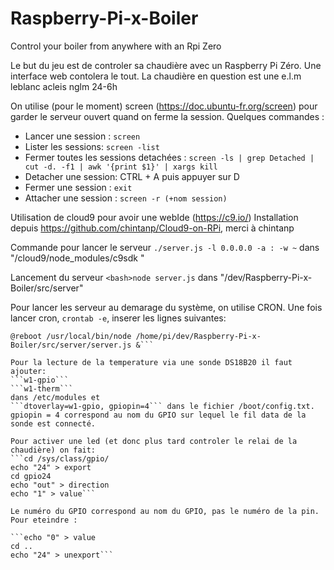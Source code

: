# Raspberry-Pi-x-Boiler
Control your boiler from anywhere with an Rpi Zero

Le but du jeu est de controler sa chaudière avec un Raspberry Pi Zéro.
Une interface web contolera le tout.
La chaudière en question est une e.l.m leblanc acleis nglm 24-6h

On utilise (pour le moment) screen (https://doc.ubuntu-fr.org/screen) pour garder le serveur ouvert quand on ferme la session.
Quelques commandes :
- Lancer une session : ```screen```
- Lister les sessions: ```screen -list```
- Fermer toutes les sessions detachées : ```screen -ls | grep Detached | cut -d. -f1 | awk '{print $1}' | xargs kill```
- Detacher une session: CTRL + A puis appuyer sur D
- Fermer une session : ```exit```
- Attacher une session : ```screen -r (+nom session)```

Utilisation de cloud9 pour avoir une webIde (https://c9.io/)
Installation depuis https://github.com/chintanp/Cloud9-on-RPi, merci à chintanp

Commande pour lancer le serveur ```./server.js -l 0.0.0.0 -a : -w ~``` dans "/cloud9/node_modules/c9sdk "

Lancement du serveur ```<bash>node server.js``` dans "/dev/Raspberry-Pi-x-Boiler/src/server"

Pour lancer les serveur au demarage du système, on utilise CRON. Une fois lancer cron, ```crontab -e```, inserer les lignes suivantes:
```@reboot /usr/local/bin/node /home/pi/cloud9/node_modules/c9sdk/server.js -l 0.0.0.0 -a : -w ~ &
@reboot /usr/local/bin/node /home/pi/dev/Raspberry-Pi-x-Boiler/src/server/server.js &```

Pour la lecture de la temperature via une sonde DS18B20 il faut ajouter:
```w1-gpio```
```w1-therm```
dans /etc/modules et 
```dtoverlay=w1-gpio, gpiopin=4``` dans le fichier /boot/config.txt. gpiopin = 4 correspond au nom du GPIO sur lequel le fil data de la sonde est connecté.

Pour activer une led (et donc plus tard controler le relai de la chaudière) on fait:
```cd /sys/class/gpio/
echo "24" > export
cd gpio24
echo "out" > direction
echo "1" > value```

Le numéro du GPIO correspond au nom du GPIO, pas le numéro de la pin.
Pour eteindre :

```echo "0" > value
cd ..
echo "24" > unexport```
